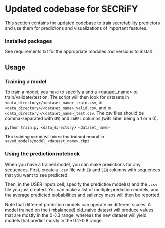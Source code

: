 # Updated codebase for SECRiFY
This section contains the updated codebase to train secretability predictors and use them for predictions and visualizations of important features.
### Installed packages
See requirements.txt for the appropriate modules and versions to install
## Usage
### Training a model
To train a model, you have to specify a <data directory> and a <dataset_name> to train/validate/test on. The script will then look for datasets in `<data_directory>/<dataset_name>_train.csv`, in `<data_directory>/<dataset_name>_valid.csv`, and in `<data_directory>/<dataset_name>_test.csv`. The csv files should be comma-separated with `SEQ` and `LABEL` columns (with label being a 1 or a 0).

`` python train.py <data_directory> <dataset_name> ``

The training script will store the trained model in `saved_models/model_<dataset_name>.ckpt`

### Using the prediction notebook
When you have a trained model, you can make predictions for any sequences. First, create a `.csv` file with `ID` and `SEQ` columns with sequences that you want to see predicted.

Then, in the USER inputs cell, specify the prediction model(s) and the `.csv` file you just created. You can make a list of multiple prediction models, and the average predicted probabilities and saliency maps will then be reported.

Note that different prediction models can operate on different scales. A model trained on the (imbalanced) old_naive dataset will produce values that are mostly in the 0-0.3 range, whereas the new dataset will yield models that predict mostly in the 0.2-0.8 range.

